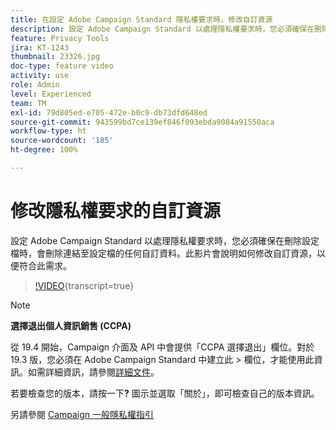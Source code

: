 ```yaml
---
title: 在設定 Adobe Campaign Standard 隱私權要求時，修改自訂資源
description: 設定 Adobe Campaign Standard 以處理隱私權要求時，您必須確保在刪除設定檔時，會刪除連結至設定檔的任何自訂資料。此影片會說明如何修改自訂資源，以便符合此需求。
feature: Privacy Tools
jira: KT-1243
thumbnail: 23326.jpg
doc-type: feature video
activity: use
role: Admin
level: Experienced
team: TM
exl-id: 79d805ed-e705-472e-b0c9-db73dfd648ed
source-git-commit: 943599bd7ce139ef846f093ebda9084a91550aca
workflow-type: ht
source-wordcount: '185'
ht-degree: 100%

---
```


# 修改隱私權要求的自訂資源

設定 Adobe Campaign Standard 以處理隱私權要求時，您必須確保在刪除設定檔時，會刪除連結至設定檔的任何自訂資料。此影片會說明如何修改自訂資源，以便符合此需求。

>[!VIDEO](https://video.tv.adobe.com/v/23326?learn=on){transcript=true}

>[!NOTE]
>
>**選擇退出個人資訊銷售 (CCPA)**
>
>從 19.4 開始，Campaign 介面及 API 中會提供「CCPA 選擇退出」欄位。對於 19.3 版，您必須在 Adobe Campaign Standard 中建立此 > 欄位，才能使用此資訊。如需詳細資訊，請參閱[詳細文件](https://experienceleague.adobe.com/docs/campaign-standard/using/getting-started/privacy/privacy-requests.html?lang=zh-Hant#privacy-requests)。
>
> 若要檢查您的版本，請按一下&#x200B;**?** 圖示並選取「關於」，即可檢查自己的版本資訊。

另請參閱 [ Campaign 一般隱私權指引](https://experienceleague.adobe.com/docs/campaign-classic/using/getting-started/privacy/privacy-management.html?lang=zh-Hant)
